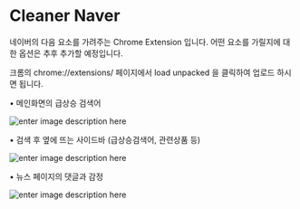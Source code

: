 <h1>Cleaner Naver</h1>

네이버의 다음 요소를 가려주는 Chrome Extension 입니다. 어떤 요소를 가릴지에 대한 옵션은 추후 추가할 예정입니다.

크롬의 chrome://extensions/ 페이지에서 load unpacked 을 클릭하여 업로드 하시면 됩니다.

• 메인화면의 급상승 검색어

![enter image description here](https://i.imgur.com/aadRqgt.png)

• 검색 후 옆에 뜨는 사이드바 (급상승검색어, 관련상품 등)

![enter image description here](https://i.imgur.com/7j5X8qT.png)

• 뉴스 페이지의 댓글과 감정

![enter image description here](https://i.imgur.com/ZlS1tRO.png)
